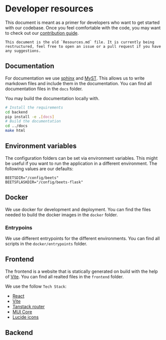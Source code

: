 # Developer resources

This document is meant as a primer for developers who want to get started with our codebase. Once you feel comfortable with the code, you may want to check out our [contribution guide](develop/contribution.md).


```{admonition} Note
This document is the old `Resources.md` file. It is currently being restructured, feel free to open an issue or a pull request if you have any suggestions.
```



## Documentation

For documentation we use [sphinx](https://www.sphinx-doc.org/en/master/) and [MyST](https://myst-parser.readthedocs.io/en/latest/). This allows us to write markdown files and include them in the documentation. You can find all documentation files in the `docs` folder.

You may build the documentation locally with.

```bash
# Install the requirements
cd backend
pip install -e .[docs]
# Build the documentation
cd ../docs
make html
```

## Environment variables

The configuration folders can be set via environment variables. This might be useful if you want to run the application in a different environment. The following values are our defaults:

```
BEETSDIR="/config/beets"
BEETSFLASKDIR="/config/beets-flask"
```


## Docker

We use docker for development and deployment. You can find the files needed to build the docker images in the `docker` folder.


### Entrypoins

We use different entrypoints for the different environments. You can find all scripts in the `docker/entrypoints` folder.



## Frontend

The frontend is a website that is statically generated on build with the help of [Vite](https://vitejs.dev/). You can find all realted files in the `frontend` folder.


We use the follow `Tech Stack`:

-   [React](https://react.dev/)
-   [Vite](https://vitejs.dev/)
-   [Tanstack router](https://tanstack.com/router/latest)
-   [MUI Core](https://mui.com/material-ui/all-components/)
-   [Lucide icons](https://lucide.dev/icons/)


## Backend

